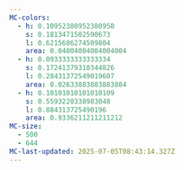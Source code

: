 ```yaml
---
MC-colors:
  - h: 0.10952380952380958
    s: 0.1813471502590673
    l: 0.6215686274509804
    area: 0.04004004004004004
  - h: 0.0933333333333334
    s: 0.17241379310344826
    l: 0.28431372549019607
    area: 0.02633883883883884
  - h: 0.10101010101010109
    s: 0.5593220338983048
    l: 0.884313725490196
    area: 0.9336211211211212
MC-size:
  - 500
  - 644
MC-last-updated: 2025-07-05T08:43:14.327Z
---
```

